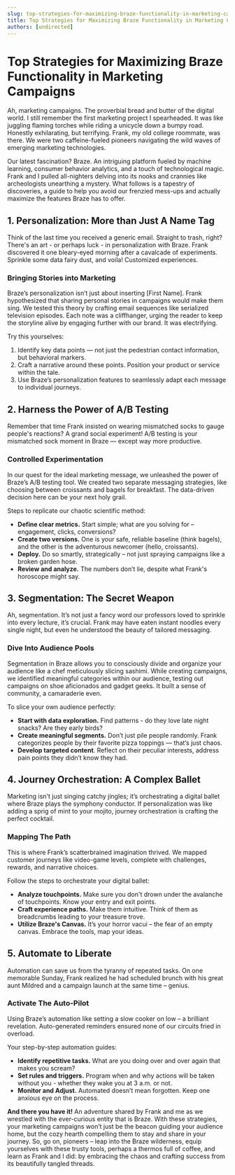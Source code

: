 ```yaml
---
slug: top-strategies-for-maximizing-braze-functionality-in-marketing-campaigns
title: Top Strategies for Maximizing Braze Functionality in Marketing Campaigns
authors: [undirected]
---
```



# Top Strategies for Maximizing Braze Functionality in Marketing Campaigns

Ah, marketing campaigns. The proverbial bread and butter of the digital world. I still remember the first marketing project I spearheaded. It was like juggling flaming torches while riding a unicycle down a bumpy road. Honestly exhilarating, but terrifying. Frank, my old college roommate, was there. We were two caffeine-fueled pioneers navigating the wild waves of emerging marketing technologies.

Our latest fascination? Braze. An intriguing platform fueled by machine learning, consumer behavior analytics, and a touch of technological magic. Frank and I pulled all-nighters delving into its nooks and crannies like archeologists unearthing a mystery. What follows is a tapestry of discoveries, a guide to help you avoid our frenzied mess-ups and actually maximize the features Braze has to offer.

## 1. **Personalization: More than Just A Name Tag**

Think of the last time you received a generic email. Straight to trash, right? There's an art - or perhaps luck - in personalization with Braze. Frank discovered it one bleary-eyed morning after a cavalcade of experiments. Sprinkle some data fairy dust, and voila! Customized experiences.

### Bringing Stories into Marketing

Braze’s personalization isn’t just about inserting [First Name]. Frank hypothesized that sharing personal stories in campaigns would make them sing. We tested this theory by crafting email sequences like serialized television episodes. Each note was a cliffhanger, urging the reader to keep the storyline alive by engaging further with our brand. It was electrifying.

Try this yourselves:
1. Identify key data points — not just the pedestrian contact information, but behavioral markers.
2. Craft a narrative around these points. Position your product or service within the tale.
3. Use Braze’s personalization features to seamlessly adapt each message to individual journeys.

## 2. **Harness the Power of A/B Testing**

Remember that time Frank insisted on wearing mismatched socks to gauge people's reactions? A grand social experiment! A/B testing is your mismatched sock moment in Braze — except way more productive.

### Controlled Experimentation

In our quest for the ideal marketing message, we unleashed the power of Braze’s A/B testing tool. We created two separate messaging strategies, like choosing between croissants and bagels for breakfast. The data-driven decision here can be your next holy grail.

Steps to replicate our chaotic scientific method:
- **Define clear metrics.** Start simple; what are you solving for – engagement, clicks, conversions?
- **Create two versions.** One is your safe, reliable baseline (think bagels), and the other is the adventurous newcomer (hello, croissants).
- **Deploy.** Do so smartly, strategically – not just spraying campaigns like a broken garden hose.
- **Review and analyze.** The numbers don’t lie, despite what Frank's horoscope might say.

## 3. **Segmentation: The Secret Weapon**

Ah, segmentation. It’s not just a fancy word our professors loved to sprinkle into every lecture, it’s crucial. Frank may have eaten instant noodles every single night, but even he understood the beauty of tailored messaging.

### Dive Into Audience Pools

Segmentation in Braze allows you to consciously divide and organize your audience like a chef meticulously slicing sashimi. While creating campaigns, we identified meaningful categories within our audience, testing out campaigns on shoe aficionados and gadget geeks. It built a sense of community, a camaraderie even.

To slice your own audience perfectly:
- **Start with data exploration.** Find patterns - do they love late night snacks? Are they early birds?
- **Create meaningful segments.** Don’t just pile people randomly. Frank categorizes people by their favorite pizza toppings — that’s just chaos.
- **Develop targeted content**. Reflect on their peculiar interests, address pain points they didn’t know they had.

## 4. **Journey Orchestration: A Complex Ballet**

Marketing isn't just singing catchy jingles; it’s orchestrating a digital ballet where Braze plays the symphony conductor. If personalization was like adding a sprig of mint to your mojito, journey orchestration is crafting the perfect cocktail.

### Mapping The Path

This is where Frank’s scatterbrained imagination thrived. We mapped customer journeys like video-game levels, complete with challenges, rewards, and narrative choices.

Follow the steps to orchestrate your digital ballet:
- **Analyze touchpoints.** Make sure you don't drown under the avalanche of touchpoints. Know your entry and exit points.
- **Craft experience paths.** Make them intuitive. Think of them as breadcrumbs leading to your treasure trove.
- **Utilize Braze's Canvas.** It’s your horror vacui – the fear of an empty canvas. Embrace the tools, map your ideas.

## 5. **Automate to Liberate**

Automation can save us from the tyranny of repeated tasks. On one memorable Sunday, Frank realized he had scheduled brunch with his great aunt Mildred and a campaign launch at the same time – genius.

### Activate The Auto-Pilot

Using Braze’s automation like setting a slow cooker on low – a brilliant revelation. Auto-generated reminders ensured none of our circuits fried in overload.

Your step-by-step automation guides:
- **Identify repetitive tasks.** What are you doing over and over again that makes you scream?
- **Set rules and triggers.** Program when and why actions will be taken without you - whether they wake you at 3 a.m. or not.
- **Monitor and Adjust.** Automated doesn’t mean forgotten. Keep one anxious eye on the process. 

**And there you have it!** An adventure shared by Frank and me as we wrestled with the ever-curious entity that is Braze. With these strategies, your marketing campaigns won’t just be the beacon guiding your audience home, but the cozy hearth compelling them to stay and share in your journey. So, go on, pioneers – leap into the Braze wilderness, equip yourselves with these trusty tools, perhaps a thermos full of coffee, and learn as Frank and I did: by embracing the chaos and crafting success from its beautifully tangled threads.